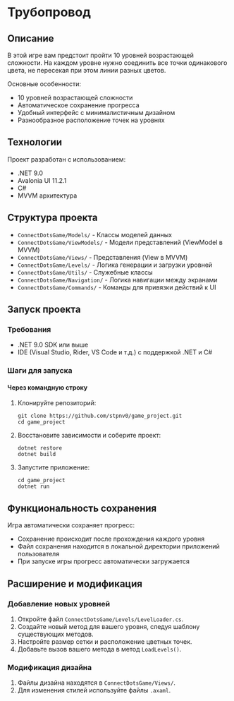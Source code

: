 # Трубопровод


## Описание

В этой игре вам предстоит пройти 10 уровней возрастающей сложности. На каждом уровне нужно соединить все точки одинакового цвета, не пересекая при этом линии разных цветов.

Основные особенности:
- 10 уровней возрастающей сложности
- Автоматическое сохранение прогресса
- Удобный интерфейс с минималистичным дизайном
- Разнообразное расположение точек на уровнях

## Технологии

Проект разработан с использованием:
- .NET 9.0
- Avalonia UI 11.2.1
- C#
- MVVM архитектура

## Структура проекта

- `ConnectDotsGame/Models/` - Классы моделей данных
- `ConnectDotsGame/ViewModels/` - Модели представлений (ViewModel в MVVM)
- `ConnectDotsGame/Views/` - Представления (View в MVVM)
- `ConnectDotsGame/Levels/` - Логика генерации и загрузки уровней
- `ConnectDotsGame/Utils/` - Служебные классы
- `ConnectDotsGame/Navigation/` - Логика навигации между экранами
- `ConnectDotsGame/Commands/` - Команды для привязки действий к UI

## Запуск проекта

### Требования
- .NET 9.0 SDK или выше
- IDE (Visual Studio, Rider, VS Code и т.д.) с поддержкой .NET и C#

### Шаги для запуска

#### Через командную строку

1. Клонируйте репозиторий:
   ```
   git clone https://github.com/stpnv0/game_project.git
   cd game_project
   ```

2. Восстановите зависимости и соберите проект:
   ```
   dotnet restore
   dotnet build
   ```

3. Запустите приложение:
   ```
   cd game_project
   dotnet run
   ```

## Функциональность сохранения

Игра автоматически сохраняет прогресс:
- Сохранение происходит после прохождения каждого уровня
- Файл сохранения находится в локальной директории приложений пользователя
- При запуске игры прогресс автоматически загружается

## Расширение и модификация

### Добавление новых уровней

1. Откройте файл `ConnectDotsGame/Levels/LevelLoader.cs`.
2. Создайте новый метод для вашего уровня, следуя шаблону существующих методов.
3. Настройте размер сетки и расположение цветных точек.
4. Добавьте вызов вашего метода в метод `LoadLevels()`.

### Модификация дизайна

1. Файлы дизайна находятся в `ConnectDotsGame/Views/`.
2. Для изменения стилей используйте файлы `.axaml`.
